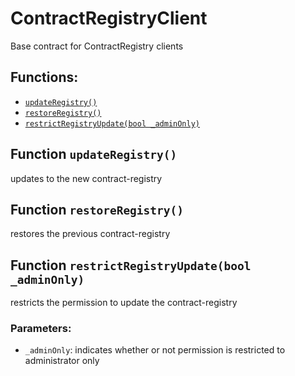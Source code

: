 # ContractRegistryClient

Base contract for ContractRegistry clients

## Functions:

* [`updateRegistry()`](contractregistryclient.md#ContractRegistryClient-updateRegistry--)
* [`restoreRegistry()`](contractregistryclient.md#ContractRegistryClient-restoreRegistry--)
* [`restrictRegistryUpdate(bool _adminOnly)`](contractregistryclient.md#ContractRegistryClient-restrictRegistryUpdate-bool-)

## Function `updateRegistry()` <a id="ContractRegistryClient-updateRegistry--"></a>

updates to the new contract-registry

## Function `restoreRegistry()` <a id="ContractRegistryClient-restoreRegistry--"></a>

restores the previous contract-registry

## Function `restrictRegistryUpdate(bool _adminOnly)` <a id="ContractRegistryClient-restrictRegistryUpdate-bool-"></a>

restricts the permission to update the contract-registry

### Parameters:

* `_adminOnly`:    indicates whether or not permission is restricted to administrator only

